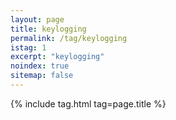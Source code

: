 ```yaml
---
layout: page
title: keylogging
permalink: /tag/keylogging
istag: 1
excerpt: "keylogging"
noindex: true
sitemap: false
---
```


{% include tag.html tag=page.title %}
